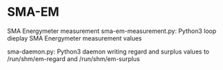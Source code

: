 # SMA-EM
SMA Energymeter measurement
sma-em-measurement.py: Python3 loop dieplay SMA Energymeter measurement values

sma-daemon.py: Python3 daemon writing regard and surplus values to /run/shm/em-regard and /run/shm/em-surplus


